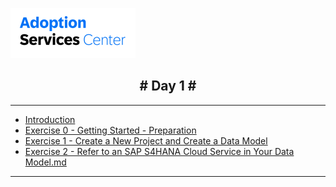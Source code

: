 <!-- docs/_sidebar.md -->

![](vx_images/288853594065488.png)

<h2 style="text-align: center;"># Day 1 #</h2>

---

* [Introduction](/)
* [Exercise 0 - Getting Started - Preparation](/Exercise%200%20-%20Getting%20Started%20-%20Preparation.md)
* [Exercise 1 - Create a  New Project and Create a Data Model](Exercise%201%20-%20Create%20a%20%20New%20Project%20and%20Create%20a%20Data%20Model.md)
* [Exercise 2 - Refer to an SAP S4HANA Cloud Service in Your Data Model.md](Exercise%202%20-%20Refer%20to%20an%20SAP%20S4HANA%20Cloud%20Service%20in%20Your%20Data%20Model.md)

---
<br>
<br>

<!--
<h2 style="text-align: center;"># Day 2 #</h2>

---

* [Exercise 3 - Create a List Report UI Application and Deploy to PostgreSQL on SAP BTP, hyperscaler option](Exercise%203%20-%20Create%20a%20List%20Report%20UI%20Application%20and%20Deploy%20to%20PostgreSQL%20on%20SAP%20BTP,%20hyperscaler%20option.md)
* [Exercise 4 - Enhance Fiori Elements with UI Adaption](Exercise%204%20-%20Enhance%20Fiori%20Elements%20with%20UI%20Adaption)
* [Exercise 5 - Add Unit Test to the Application.md](Exercise%205%20-%20Add%20Unit%20Test%20to%20the%20Application.md)




<br>
<br>

---

<br>
<br>

<h2 style="text-align: center;"># Day 3 #</h2>

---

* [Exercise 6 - Implement Roles and Authorization Checks In CAP](Exercise%206%20-%20Implement%20Roles%20and%20Authorization%20Checks%20In%20CAP.md) 
* [Exercise 7 - Integrate with SAP Build Work Zone](Exercise%207%20-%20Integrate%20with%20SAP%20Build%20Work%20Zone.md) 
* [Exercise 8 - Create App with SAP Build Code and Joule copilot](Exercise%208%20-%20Create%20App%20with%20SAP%20Build%20Code%20and%20Joule%20copilot.md) 

---

-->
